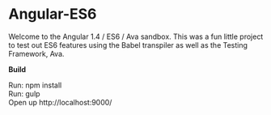 Angular-ES6
================

Welcome to the Angular 1.4 / ES6 / Ava sandbox.  This was a fun little project to test out ES6 features using the Babel transpiler as well as the Testing Framework, Ava.

**Build**

Run: npm install  
Run: gulp  
Open up http://localhost:9000/  
